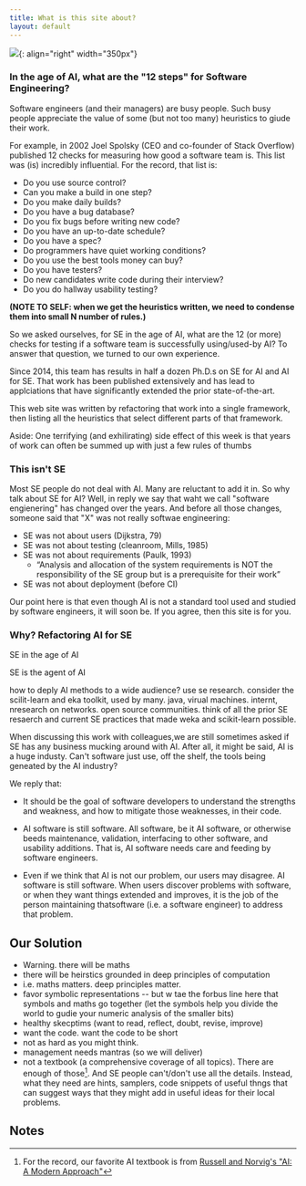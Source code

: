 ```yaml
---
title: What is this site about?
layout: default
---
```


![](http://gobeyondseo.com/wp-content/uploads/2011/11/AboutUs.jpg){: align="right" width="350px"}



### In the age of AI, what are the "12 steps" for Software Engineering?

Software engineers (and their managers)
are busy people. Such busy people appreciate the value of some
(but not too many)
heuristics to giude their work.

For example,
in 2002 Joel Spolsky (CEO and co-founder of Stack Overflow)
published 12 checks for
 measuring how good a software team is. 
This list was (is) incredibly  influential.
For the record, that list is:


-    Do you use source control?
-    Can you make a build in one step?
-    Do you make daily builds?
-    Do you have a bug database?
-    Do you fix bugs before writing new code?
-    Do you have an up-to-date schedule?
-    Do you have a spec?
-    Do programmers have quiet working conditions?
-    Do you use the best tools money can buy?
-    Do you have testers?
-    Do new candidates write code during their interview?
-   Do you do hallway usability testing?

**(NOTE TO SELF: when we get the heuristics written, we need to condense them into small N number of rules.)**

So we asked ourselves,
for  SE in the age of AI, what are the 12 (or more) checks for testing if a
software team is successfully using/used-by  AI?
To answer that question, we turned to our own experience.

Since 2014, this team has results in half a dozen Ph.D.s on SE for AI and AI for SE.
That work has been published extensively and has lead to
applciations that have significantly extended the prior state-of-the-art.

This web site was written by refactoring that work into a single framework,
then listing all the heuristics that select different parts of that framework.

Aside: One terrifying (and exhilirating) side effect of this week is that years of work can often be summed up with just a 
few rules of thumbs 

### This isn't SE

Most SE people do not deal with AI. Many are reluctant to add it in.
So why talk about SE for AI? Well, in reply we say that waht we call
"software engienering" has changed over the years. And before all those changes, someone
said that "X" was not really softwae engineering:

- SE was not about  users (Dijkstra, 79)
- SE was not about testing (cleanroom, Mills, 1985)
- SE was not about requirements (Paulk, 1993)
    - “Analysis and allocation of the system requirements is NOT the responsibility of the SE group but is a prerequisite for their work”
- SE was not about deployment (before CI)

Our point here is that even though AI is not a standard tool 
used and studied by 
software engineers, it will soon be. If you agree, then this site is for you.



### Why? Refactoring AI for SE

SE in the age of AI

SE is the agent of AI

how to deply AI methods to a wide audience? use se research. consider
the scilit-learn and eka toolkit, used by many. java, virual
machines. internt, nresearch on networks. open source communities. think of all the prior SE
resaerch and current SE practices that made
weka and scikit-learn possible.

When discussing this work with colleagues,we are still sometimes asked if 
SE has any business mucking around with AI.
After all, it might be said, AI is a huge industy.
Can't software just use, off the shelf, the tools being geneated by the AI industry?

We reply that:

- It should be the goal of software developers to understand the strengths and weakness, and how to
mitigate those weaknesses, in their code.
- AI software is still software. All software, be it AI software, or otherwise
beeds maintenance, validation, interfacing to other software, and usability additions.
That is, AI software needs care and feeding by software engineers.

- Even if we think that AI is not our problem, our users may disagree. AI software is still software.
When users discover problems with software, 
or when they want things extended and improves,
it is the job of the person maintaining thatsoftware (i.e. a software engineer) to address that problem.

## Our Solution

- Warning. there will be maths
- there will be heirstics grounded in deep principles of computation
- i.e. maths matters. deep principles matter.
- favor symbolic representations -- but w tae the forbus line here that symbols and maths go together (let the symbols help you divide the world to gudie your numeric analysis of the smaller bits)
- healthy skecptims (want to read, reflect, doubt, revise, improve)
- want the code. want the code to be short
- not as hard as you might think.
- management needs mantras (so we will deliver)
- not a textbook (a comprehensive coverage of all topics). 
  There are enough of those[^1]. And SE people can't/don't use all the details. Instead, what they need are hints, samplers, code snippets of useful
thngs that can suggest ways that they might add in useful ideas
for their local problems.


## Notes

[^1]: For the record, our favorite AI textbook 
      is from [Russell and Norvig's "AI: A Modern Approach"](http://aima.cs.berkeley.edu/)

